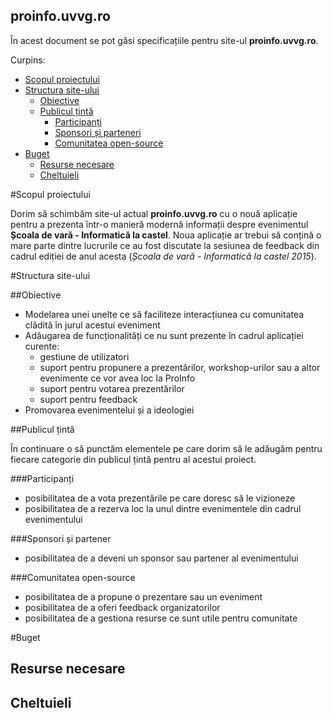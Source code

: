 proinfo.uvvg.ro
------------------

În acest document se pot găsi specificațiile pentru site-ul **proinfo.uvvg.ro**.

Curpins:

- [Scopul proiectului](#scopul-proiectului)
- [Structura site-ului](#structura-site-ului)
    - [Obiective](#obiective)
    - [Publicul țintă](#publicul-țintă)
        - [Participanți](#participanți)
        - [Sponsori și parteneri](#sponsori-și-partener)
        - [Comunitatea open-source](#comunitatea-open-source)
- [Buget](#buget)
    - [Resurse necesare](#resurse-necesare)
    - [Cheltuieli](#cheltuieli)

#Scopul proiectului

Dorim să schimbăm site-ul actual **proinfo.uvvg.ro** cu o nouă aplicație pentru a prezenta într-o manieră modernă informații despre evenimentul **Școala de vară - Informatică la castel**.
Noua aplicație ar trebui să conțină o mare parte dintre lucrurile ce au fost discutate la sesiunea de feedback din cadrul ediției de anul acesta (*Școala de vară - Informatică la castel 2015*).

#Structura site-ului

##Obiective

- Modelarea unei unelte ce să faciliteze interacțiunea cu comunitatea clădită în jurul acestui eveniment
- Adăugarea de funcționalități ce nu sunt prezente în cadrul aplicației curente:
    - gestiune de utilizatori
    - suport pentru propunere a prezentărilor, workshop-urilor sau a altor evenimente ce vor avea loc la ProInfo
    - suport pentru votarea prezentărilor
    - suport pentru feedback
- Promovarea evenimentelui și a ideologiei

##Publicul țintă

În continuare o să punctăm elementele pe care dorim să le adăugăm pentru fiecare categorie din publicul țintă pentru al acestui proiect.

###Participanți
- posibilitatea de a vota prezentările pe care doresc să le vizioneze
- posibilitatea de a rezerva loc la unul dintre evenimentele din cadrul evenimentului

###Sponsori și partener

- posibilitatea de a deveni un sponsor sau partener al evenimentului

###Comunitatea open-source

- posibilitatea de a propune o prezentare sau un eveniment
- posibilitatea de a oferi feedback organizatorilor
- posibilitatea de a gestiona resurse ce sunt utile pentru comunitate

#Buget

## Resurse necesare

## Cheltuieli
